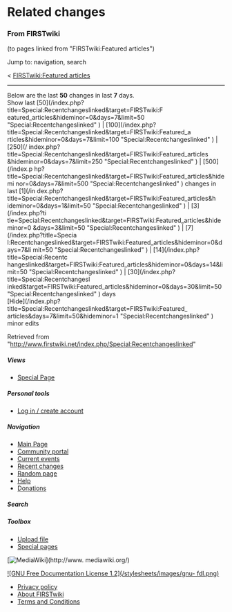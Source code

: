 # Related changes

### From FIRSTwiki

(to pages linked from "FIRSTwiki:Featured articles")

Jump to: navigation, search

&lt; [FIRSTwiki:Featured
articles](/index.php?title=FIRSTwiki:Featured_articles&redirect=no
"FIRSTwiki:Featured articles" )  

* * *

Below are the last **50** changes in last **7** days.  
Show last [50](/index.php?title=Special:Recentchangeslinked&target=FIRSTwiki:F
eatured_articles&hideminor=0&days=7&limit=50 "Special:Recentchangeslinked" ) |
[100](/index.php?title=Special:Recentchangeslinked&target=FIRSTwiki:Featured_a
rticles&hideminor=0&days=7&limit=100 "Special:Recentchangeslinked" ) | [250](/
index.php?title=Special:Recentchangeslinked&target=FIRSTwiki:Featured_articles
&hideminor=0&days=7&limit=250 "Special:Recentchangeslinked" ) | [500](/index.p
hp?title=Special:Recentchangeslinked&target=FIRSTwiki:Featured_articles&hidemi
nor=0&days=7&limit=500 "Special:Recentchangeslinked" ) changes in last [1](/in
dex.php?title=Special:Recentchangeslinked&target=FIRSTwiki:Featured_articles&h
ideminor=0&days=1&limit=50 "Special:Recentchangeslinked" ) | [3](/index.php?ti
tle=Special:Recentchangeslinked&target=FIRSTwiki:Featured_articles&hideminor=0
&days=3&limit=50 "Special:Recentchangeslinked" ) | [7](/index.php?title=Specia
l:Recentchangeslinked&target=FIRSTwiki:Featured_articles&hideminor=0&days=7&li
mit=50 "Special:Recentchangeslinked" ) | [14](/index.php?title=Special:Recentc
hangeslinked&target=FIRSTwiki:Featured_articles&hideminor=0&days=14&limit=50
"Special:Recentchangeslinked" ) | [30](/index.php?title=Special:Recentchangesl
inked&target=FIRSTwiki:Featured_articles&hideminor=0&days=30&limit=50
"Special:Recentchangeslinked" ) days  
[Hide](/index.php?title=Special:Recentchangeslinked&target=FIRSTwiki:Featured_
articles&days=7&limit=50&hideminor=1 "Special:Recentchangeslinked" ) minor
edits

Retrieved from
"<http://www.firstwiki.net/index.php/Special:Recentchangeslinked>"

##### Views

  * [Special Page](/index.php/Special:Recentchangeslinked/FIRSTwiki:Featured_articles)

##### Personal tools

  * [Log in / create account](/index.php?title=Special:Userlogin&returnto=Special:Recentchangeslinked)

[](/index.php/Main_Page "Main Page" )

##### Navigation

  * [Main Page](/index.php/Main_Page)
  * [Community portal](/index.php/FIRSTwiki:Community_portal)
  * [Current events](/index.php/Current_events)
  * [Recent changes](/index.php/Special:Recentchanges)
  * [Random page](/index.php/Special:Random)
  * [Help](/index.php/Help:Contents)
  * [Donations](/index.php/FIRSTwiki:Site_support)

##### Search



##### Toolbox

  * [Upload file](/index.php/Special:Upload)
  * [Special pages](/index.php/Special:Specialpages)

[![MediaWiki](/skins/common/images/poweredby_mediawiki_88x31.png)](http://www.
mediawiki.org/)

[![GNU Free Documentation License 1.2](/stylesheets/images/gnu-
fdl.png)](http://www.gnu.org/copyleft/fdl.html)

  * [Privacy policy](/index.php/FIRSTwiki:Privacy_policy "FIRSTwiki:Privacy policy" )
  * [About FIRSTwiki](/index.php/FIRSTwiki:About "FIRSTwiki:About" )
  * [Terms and Conditions](/index.php/FIRSTwiki:Terms_and_conditions "FIRSTwiki:Terms and conditions" )

